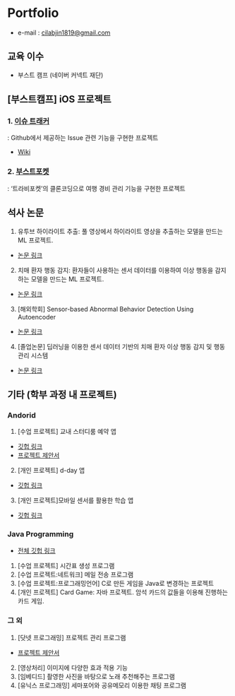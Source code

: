 # Portfolio
- e-mail : cilabjin1819@gmail.com

## 교육 이수
- 부스트 캠프 (네이버 커넥트 재단)

## [부스트캠프] iOS 프로젝트
### 1. [이슈 트래커](https://github.com/boostcamp-2020/IssueTracker-12)
: Github에서 제공하는 Issue 관련 기능을 구현한 프로젝트
- [Wiki](https://github.com/devilzCough/Portfolio/wiki/%5B%EB%B6%80%EC%8A%A4%ED%8A%B8%EC%BA%A0%ED%94%84%5D-%EC%9D%B4%EC%8A%88%ED%8A%B8%EB%9E%98%EC%BB%A4)

### 2. [부스트포켓](https://github.com/boostcamp-2020/Project18-A-BoostPocketiOS)
: ‘트라비포켓’의 클론코딩으로 여행 경비 관리 기능을 구현한 프로젝트

## 석사 논문
1. 유투브 하이라이트 추출: 풀 영상에서 하이라이트 영상을 추출하는 모델을 만드는 ML 프로젝트.
- [논문 링크](http://www.dbpia.co.kr/journal/articleDetail?nodeId=NODE07613722&language=ko_KR)

2. 치매 환자 행동 감지: 환자들이 사용하는 센서 데이터를 이용하여 이상 행동을 감지하는 모델을 만드는 ML 프로젝트.
- [논문 링크](http://www.dbpia.co.kr/journal/articleDetail?nodeId=NODE08763331)

3. [해외학회] Sensor-based Abnormal Behavior Detection Using Autoencoder
- [논문 링크](https://www.researchgate.net/publication/338098560_Sensor-based_Abnormal_Behavior_Detection_Using_Autoencoder)

4. [졸업논문] 딥러닝을 이용한 센서 데이터 기반의 치매 환자 이상 행동 감지 및 행동 관리 시스템
- [논문 링크](https://library.sejong.ac.kr/search/DetailView.ax?sid=&cid=1667776)

## 기타 (학부 과정 내 프로젝트)
### Andorid
1. [수업 프로젝트] 교내 스터디룸 예약 앱
- [깃헙 링크](https://github.com/devilzCough/Stew)
- [프로젝트 제안서](https://drive.google.com/file/d/11dLvFzUrf333djWpOc1tNXyagLz1Yj6m/view)

2. [개인 프로젝트] d-day 앱
- [깃헙 링크](https://github.com/devilzCough/Gidarim)

3. [개인 프로젝트]모바일 센서를 활용한 학습 앱
- [깃헙 링크](https://github.com/devilzCough/StudyingMineral101)

### Java Programming
- [전체 깃헙 링크](https://github.com/devilzCough/java_project)
1. [수업 프로젝트] 시간표 생성 프로그램
2. [수업 프로젝트:네트워크] 메일 전송 프로그램
3. [수업 프로젝트:프로그래밍언어] C로 만든 게임을 Java로 변경하는 프로젝트
4. [개인 프로젝트] Card Game: 자바 프로젝트. 암석 카드의 값들을 이용해 진행하는 카드 게임.

### 그 외
1. [닷넷 프로그래밍] 프로젝트 관리 프로그램
  - [프로젝트 제안서](https://drive.google.com/file/d/1eo39XURL5I4PylK6kHtG3Iu03mtvhg6Q/view)
2. [영상처리] 이미지에 다양한 효과 적용 기능
3. [임베디드] 촬영한 사진을 바탕으로 노래 추천해주는 프로그램
4. [유닉스 프로그래밍] 세마포어와 공유메모리 이용한 채팅 프로그램
